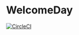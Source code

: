 # WelcomeDay
[![CircleCI](https://circleci.com/gh/Yurlov/WelcomeDayTest.svg?style=svg)](https://circleci.com/gh/Yurlov/WelcomeDayTest)


